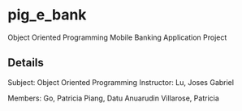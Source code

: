 # pig_e_bank

Object Oriented Programming Mobile Banking Application Project


## Details
Subject: Object Oriented Programming
Instructor: Lu, Joses Gabriel

Members:
Go, Patricia
Piang, Datu Anuarudin
Villarose, Patricia
